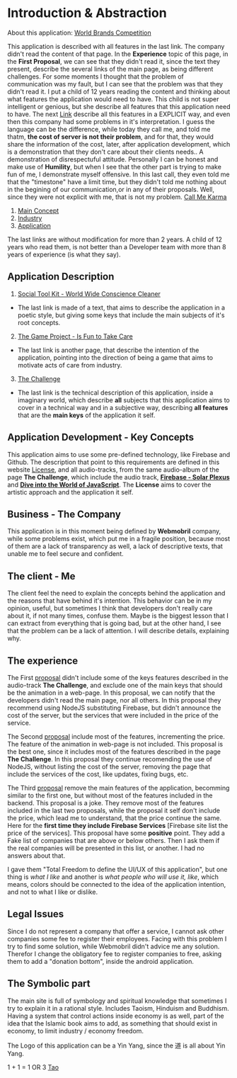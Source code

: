 # Introduction & Abstraction

About this application: [World Brands Competition](https://wiki.odicforcesounds.com)

This application is described with all features in the last link. The company didn't read the content of that page. In the **Experience** topic of this page, in the **First Proposal**, we can see that they didn't read it, since the text they present, describe the several links of the main page, as being different challenges. For some moments I thought that the problem of communication was my fault, but I can see that the problem was that they didn't read it. I put a child of 12 years reading the content and thinking about what features the application would need to have. This child is not super intelligent or genious, but she describe all features that this application need to have. The next [Link](https://github.com/odicforcesounds/World_Challenge/issues/14#issuecomment-2541265605) describe all this features in a EXPLICIT way, and even then this company had some problems in it's interpretation. I guess the language can be the difference, while today they call me, and told me thatm, **the cost of server is not their problem**, and for that, they would share the information of the cost, later, after application development, which is a demonstration that they don't care about their clients needs.. A demonstration of disrespectuful attitude. Personally I can be honest and make use of **Humility**, but when I see that the other part is trying to make fun of me, I demonstrate myself offensive. In this last call, they even told me that the "timestone" have a limit time, but they didn't told me nothing about in the begining of our communication,or in any of their proposals. Well, since they were not explicit with me, that is not my problem. [Call Me Karma](https://art.odicforcesounds.com/pages/Data/Audio/Shiva_and_Kali_Dance/tracks/14_Call_me_Karma/)

1. [Main Concept](https://wiki.odicforcesounds.com/src/en/concepts.html)
2. [Industry](https://wiki.odicforcesounds.com/src/en/industry.html)
3. [Application](https://wiki.odicforcesounds.com/src/en/app.html)

The last links are without modification for more than 2 years. A child of 12 years who read them, is not better than a Developer team with more than 8 years of experience (is what they say). 

## Application Description 

1. [Social Tool Kit - World Wide Conscience Cleaner](https://art.odicforcesounds.com/pages/Data/Audio/Emotional_Signals/tracks/11_Social_Tool_Kit/index.html)
- The last link is made of a text, that aims to describe the application in a poetic style, but giving some keys that include the main subjects of it's root concepts. 
2.  [The Game Project - Is Fun to Take Care](https://art.odicforcesounds.com/pages/Data/Audio/Emotional_Signals/tracks/10_The_Game_Project/index.html)
- The last link is another page, that describe the intention of the application, pointing into the direction of being a game that aims to motivate acts of care from industry. 
3. [The Challenge](https://art.odicforcesounds.com/pages/Data/Audio/Spiritual_Algorithmic/tracks/01_The_Challenge/index.html)
- The last link is the technical description of this application, inside a imaginary world, which describe **all** subjects that this application aims to cover in a technical way and in a subjective way, describing **all features** that are the **main keys** of the application it self. 

## Application Development - Key Concepts

This application aims to use some pre-defined technology, like Firebase and Github. The description that point to this requirements are defined in this website [License](https://art.odicforcesounds.com/pages/License/index.html), and all audio-tracks, from the same audio-album of the page **The Challenge**, which include the audio track, **[Firebase - Solar Plexus](https://art.odicforcesounds.com/pages/Data/Audio/Spiritual_Algorithmic/tracks/06_Firebase_Solar_Plexus/index.html)** and **[Dive into the World of JavaScript](https://art.odicforcesounds.com/pages/Data/Audio/Spiritual_Algorithmic/tracks/04_Into_the_World_of_JavaScript/index.html)**. The **License** aims to cover the artistic approach and the application it self. 

## Business - The Company 

This application is in this moment being defined by **Webmobril** company, while some problems exist, which put me in a fragile position, because most of them are a lack of transparency as well, a lack of descriptive texts, that unable me to feel secure and confident. 

## The client - Me 

The client feel the need to explain the concepts behind the application and the reasons that have behind it's intention. This behavior can be in my opinion, useful, but sometimes I think that developers don't really care about it, if not many times, confuse them. Maybe is the biggest lesson that I can extract from everything that is going bad, but at the other hand, I see that the problem can be a lack of attention. I will describe details, explaining why. 

## The experience 

The First [proposal](./Webmobril/TSD_01/readme.md) didn't include some of the keys features described in the audio-track **The Challenge**, and exclude one of the main keys that should be the animation in a web-page. In this proposal, we can notify that the developers didn't read the main page, nor all others. In this proposal they recommend using NodeJS substituting Firebase, but didn't announce the cost of the server, but the services that were included in the price of the service. 

The Second [proposal](./Webmobril/TSD_02/readme.md) include most of the features, incrementing the price. The feature of the animation in web-page is not included. This proposal is the best one, since it includes most of the features described in the page **The Challenge**. In this proposal they continue recomending the use of NodeJS, without listing the cost of the server, removing the page that include the services of the cost, like updates, fixing bugs, etc. 

The Third [proposal](./Webmobril/TSD_03/readme.md) remove the main features of the application, becomming similar to the first one, but without most of the features included in the backend. This proposal is a joke. They remove most of the features included in the last two proposals, while the proposal it self don't include the price, which lead me to understand, that the price continue the same. Here for the **first time they include Firebase Services** [Firebase site list the price of the services]. This proposal have some **positive** point. They add a Fake list of companies that are above or below others. Then I ask them if the real companies will be presented in this list, or another. I had no answers about that. 

I gave them "Total Freedom to define the UI/UX of this application", but one thing is *what I like* and another is *what people who will use it, like*, which means, colors should be connected to the idea of the application intention, and not to what I like or dislike. 

## Legal Issues

Since I do not represent a company that offer a service, I cannot ask other companies some fee to register their employees. Facing with this problem I try to find some solution, while Webmobril didn't advice me any solution. Therefor I change the obligatory fee to register companies to free, asking them to add a "donation bottom", inside the android application. 

## The Symbolic part 

The main site is full of symbology and spiritual knowledge that sometimes I try to explain it in a rational style. Includes Taoism, Hinduism and Buddhism. Having a system that control actions inside economy is as well, part of the idea that the Islamic book aims to add, as something that should exist in economy, to limit industry / economy freedom.  

The Logo of this application can be a Yin Yang, since the 道 is all about Yin Yang. 

1 + 1 = 1 OR 3 [Tao](https://art.odicforcesounds.com/pages/YinYang/Tao/index.html)


